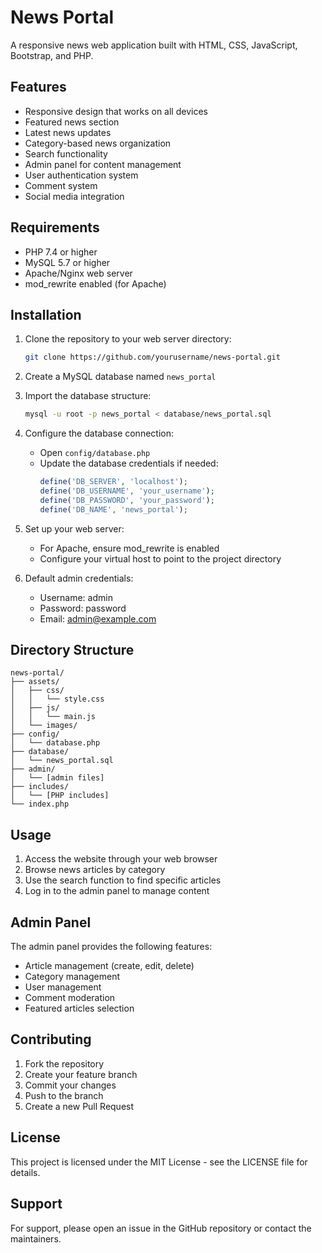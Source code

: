 # News Portal

A responsive news web application built with HTML, CSS, JavaScript, Bootstrap, and PHP.

## Features

- Responsive design that works on all devices
- Featured news section
- Latest news updates
- Category-based news organization
- Search functionality
- Admin panel for content management
- User authentication system
- Comment system
- Social media integration

## Requirements

- PHP 7.4 or higher
- MySQL 5.7 or higher
- Apache/Nginx web server
- mod_rewrite enabled (for Apache)

## Installation

1. Clone the repository to your web server directory:
   ```bash
   git clone https://github.com/yourusername/news-portal.git
   ```

2. Create a MySQL database named `news_portal`

3. Import the database structure:
   ```bash
   mysql -u root -p news_portal < database/news_portal.sql
   ```

4. Configure the database connection:
   - Open `config/database.php`
   - Update the database credentials if needed:
     ```php
     define('DB_SERVER', 'localhost');
     define('DB_USERNAME', 'your_username');
     define('DB_PASSWORD', 'your_password');
     define('DB_NAME', 'news_portal');
     ```

5. Set up your web server:
   - For Apache, ensure mod_rewrite is enabled
   - Configure your virtual host to point to the project directory

6. Default admin credentials:
   - Username: admin
   - Password: password
   - Email: admin@example.com

## Directory Structure

```
news-portal/
├── assets/
│   ├── css/
│   │   └── style.css
│   ├── js/
│   │   └── main.js
│   └── images/
├── config/
│   └── database.php
├── database/
│   └── news_portal.sql
├── admin/
│   └── [admin files]
├── includes/
│   └── [PHP includes]
└── index.php
```

## Usage

1. Access the website through your web browser
2. Browse news articles by category
3. Use the search function to find specific articles
4. Log in to the admin panel to manage content

## Admin Panel

The admin panel provides the following features:
- Article management (create, edit, delete)
- Category management
- User management
- Comment moderation
- Featured articles selection

## Contributing

1. Fork the repository
2. Create your feature branch
3. Commit your changes
4. Push to the branch
5. Create a new Pull Request

## License

This project is licensed under the MIT License - see the LICENSE file for details.

## Support

For support, please open an issue in the GitHub repository or contact the maintainers.